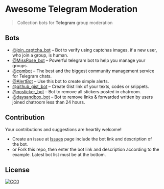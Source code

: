# Awesome Telegram Moderation
> Collection bots for **Telegram** group moderation

## Bots

- [@join_captcha_bot](https://telegram.me/join_captcha_bot) – Bot to verify using captchas images, if a new user, who join a group, is human.
- [@MissRose_bot](https://telegram.me/MissRose_bot) – Powerful telegram bot to help you manage your groups.
- [@combot](https://telegram.me/combot) – The best and the biggest community management service for Telegram chats.
- [@AlertBot](https://telegram.me/AlertBot) – Use this bot to create simple alerts.
- [@github_gist_bot](https://telegram.me/github_gist_bot) – Create Gist link of your texts, codes or snippets.
- [@nosticker_bot](https://telegram.me/nosticker_bot) – Bot to remove all stickers posted in chatroom.
- [@daysandbox_bot](https://telegram.me/daysandbox_bot) – Bot to remove links & forwarded written by users joined chatroom less than 24 hours.

## Contribution
Your contributions and suggestions are heartily welcome!

- Create an issue at [Issues](https://github.com/ossid/awesome-telegram-moderation/issues) page include the bot link and description of the bot.
- or Fork this repo, then enter the bot link and description according to the example. Latest bot list must be at the bottom.

## License
[![CC0](http://mirrors.creativecommons.org/presskit/buttons/88x31/svg/cc-zero.svg)](https://creativecommons.org/publicdomain/zero/1.0/)
